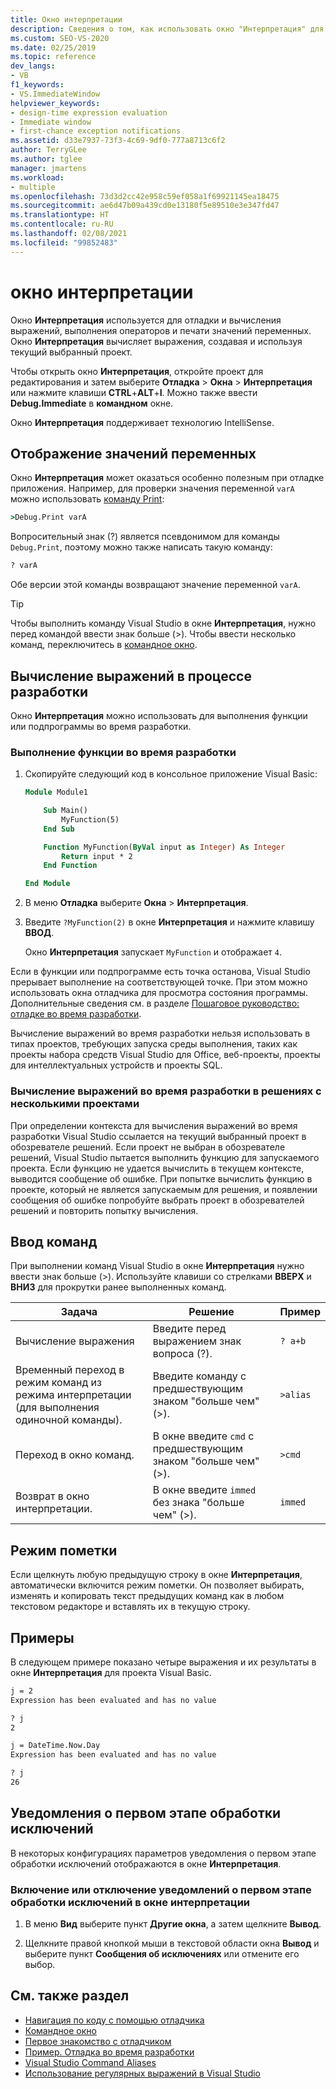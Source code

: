```yaml
---
title: Окно интерпретации
description: Сведения о том, как использовать окно "Интерпретация" для отладки и вычисления выражений, выполнения операторов и печати значений переменных.
ms.custom: SEO-VS-2020
ms.date: 02/25/2019
ms.topic: reference
dev_langs:
- VB
f1_keywords:
- VS.ImmediateWindow
helpviewer_keywords:
- design-time expression evaluation
- Immediate window
- first-chance exception notifications
ms.assetid: d33e7937-73f3-4c69-9df0-777a8713c6f2
author: TerryGLee
ms.author: tglee
manager: jmartens
ms.workload:
- multiple
ms.openlocfilehash: 73d3d2cc42e958c59ef058a1f69921145ea18475
ms.sourcegitcommit: ae6d47b09a439cd0e13180f5e89510e3e347fd47
ms.translationtype: HT
ms.contentlocale: ru-RU
ms.lasthandoff: 02/08/2021
ms.locfileid: "99852483"
---
```

# <a name="immediate-window"></a>окно интерпретации

Окно **Интерпретация** используется для отладки и вычисления выражений, выполнения операторов и печати значений переменных. Окно **Интерпретация** вычисляет выражения, создавая и используя текущий выбранный проект.

Чтобы открыть окно **Интерпретация**, откройте проект для редактирования и затем выберите **Отладка** > **Окна** > **Интерпретация** или нажмите клавиши **CTRL**+**ALT**+**I**. Можно также ввести **Debug.Immediate** в **командном** окне.

Окно **Интерпретация** поддерживает технологию IntelliSense.

## <a name="display-the-values-of-variables"></a>Отображение значений переменных

Окно **Интерпретация** может оказаться особенно полезным при отладке приложения. Например, для проверки значения переменной `varA` можно использовать [команду Print](../../ide/reference/print-command.md):

```cmd
>Debug.Print varA
```

Вопросительный знак (?) является псевдонимом для команды `Debug.Print`, поэтому можно также написать такую команду:

```cmd
? varA
```

Обе версии этой команды возвращают значение переменной `varA`.

> [!TIP]
> Чтобы выполнить команду Visual Studio в окне **Интерпретация**, нужно перед командой ввести знак больше (>). Чтобы ввести несколько команд, переключитесь в [командное окно](command-window.md).

## <a name="design-time-expression-evaluation"></a>Вычисление выражений в процессе разработки

Окно **Интерпретация** можно использовать для выполнения функции или подпрограммы во время разработки.

### <a name="execute-a-function-at-design-time"></a>Выполнение функции во время разработки

1. Скопируйте следующий код в консольное приложение Visual Basic:

   ```vb
   Module Module1

       Sub Main()
           MyFunction(5)
       End Sub

       Function MyFunction(ByVal input as Integer) As Integer
           Return input * 2
       End Function

   End Module
   ```

2. В меню **Отладка** выберите **Окна** > **Интерпретация**.

3. Введите `?MyFunction(2)` в окне **Интерпретация** и нажмите клавишу **ВВОД**.

    Окно **Интерпретация** запускает `MyFunction` и отображает `4`.

Если в функции или подпрограмме есть точка останова, Visual Studio прерывает выполнение на соответствующей точке. При этом можно использовать окна отладчика для просмотра состояния программы. Дополнительные сведения см. в разделе [Пошаговое руководство: отладке во время разработки](../../debugger/walkthrough-debugging-at-design-time.md).

Вычисление выражений во время разработки нельзя использовать в типах проектов, требующих запуска среды выполнения, таких как проекты набора средств Visual Studio для Office, веб-проекты, проекты для интеллектуальных устройств и проекты SQL.

### <a name="design-time-expression-evaluation-in-multi-project-solutions"></a>Вычисление выражений во время разработки в решениях с несколькими проектами

При определении контекста для вычисления выражений во время разработки Visual Studio ссылается на текущий выбранный проект в обозревателе решений. Если проект не выбран в обозревателе решений, Visual Studio пытается выполнить функцию для запускаемого проекта. Если функцию не удается вычислить в текущем контексте, выводится сообщение об ошибке. При попытке вычислить функцию в проекте, который не является запускаемым для решения, и появлении сообщения об ошибке попробуйте выбрать проект в обозревателей решений и повторить попытку вычисления.

## <a name="enter-commands"></a>Ввод команд

При выполнении команд Visual Studio в окне **Интерпретация** нужно ввести знак больше (>). Используйте клавиши со стрелками **ВВЕРХ** и **ВНИЗ** для прокрутки ранее выполненных команд.

|Задача|Решение|Пример|
|----------|--------------|-------------|
|Вычисление выражения|Введите перед выражением знак вопроса (?).|`? a+b`|
|Временный переход в режим команд из режима интерпретации (для выполнения одиночной команды).|Введите команду с предшествующим знаком "больше чем" (>).|`>alias`|
|Переход в окно команд.|В окне введите `cmd` с предшествующим знаком "больше чем" (>).|`>cmd`|
|Возврат в окно интерпретации.|В окне введите `immed` без знака "больше чем" (>).|`immed`|

## <a name="mark-mode"></a>Режим пометки

Если щелкнуть любую предыдущую строку в окне **Интерпретация**, автоматически включится режим пометки. Он позволяет выбирать, изменять и копировать текст предыдущих команд как в любом текстовом редакторе и вставлять их в текущую строку.

## <a name="examples"></a>Примеры

В следующем примере показано четыре выражения и их результаты в окне **Интерпретация** для проекта Visual Basic.

```cmd
j = 2
Expression has been evaluated and has no value

? j
2

j = DateTime.Now.Day
Expression has been evaluated and has no value

? j
26
```

## <a name="first-chance-exception-notifications"></a>Уведомления о первом этапе обработки исключений

В некоторых конфигурациях параметров уведомления о первом этапе обработки исключений отображаются в окне **Интерпретация**.

### <a name="toggle-first-chance-exception-notifications-in-the-immediate-window"></a>Включение или отключение уведомлений о первом этапе обработки исключений в окне интерпретации

1. В меню **Вид** выберите пункт **Другие окна**, а затем щелкните **Вывод**.

2. Щелкните правой кнопкой мыши в текстовой области окна **Вывод** и выберите пункт **Сообщения об исключениях** или отмените его выбор.

## <a name="see-also"></a>См. также раздел

- [Навигация по коду с помощью отладчика](../../debugger/navigating-through-code-with-the-debugger.md)
- [Командное окно](../../ide/reference/command-window.md)
- [Первое знакомство с отладчиком](../../debugger/debugger-feature-tour.md)
- [Пример. Отладка во время разработки](../../debugger/walkthrough-debugging-at-design-time.md)
- [Visual Studio Command Aliases](../../ide/reference/visual-studio-command-aliases.md)
- [Использование регулярных выражений в Visual Studio](../../ide/using-regular-expressions-in-visual-studio.md)
